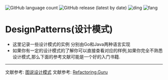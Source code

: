 ![GitHub language count](https://img.shields.io/github/languages/count/Devildyw/design-patterns) ![GitHub release (latest by date)](https://img.shields.io/github/v/release/Devildyw/design-patterns)
![ding](https://img.shields.io/badge/Author-DevilDyw-orange) ![fang](https://img.shields.io/badge/Author-FANG-yellow)
# DesignPatterns(设计模式)

* 这里记录一些设计模式的实例 分别由Go和Java两种语言实现
* 如果你有一定的设计模式的了解你可以直接查看对应的样例,如果你完全不熟悉设计模式,那么下面的参考文献可能是一个好的入门书籍.
---
文献参考: [图说设计模式](https://design-patterns.readthedocs.io/zh_CN/latest/index.html)
文献参考: [Refactoring.Guru](https://refactoringguru.cn/design-patterns)
